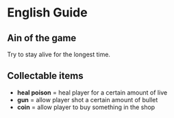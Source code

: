 # English Guide

## Ain of the game

Try to stay alive for the longest time.

## Collectable items

- **heal poison** = heal player for a certain amount of live
- **gun** = allow player shot a certain amount of bullet
- **coin** = allow player to buy something in the shop

##
